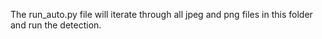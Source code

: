 The run_auto.py file will iterate through all jpeg and png files in this folder and run the detection.

